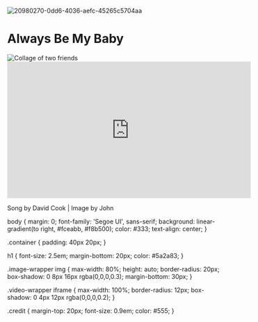 ![20980270-0dd6-4036-aefc-45265c5704aa](https://github.com/user-attachments/assets/a611e5c0-a2f4-4dd2-ba14-f3b59a6f8b45)

<!DOCTYPE html>
<html lang="en">
<head>
  <meta charset="UTF-8">
  <title>Always Be My Baby - David Cook</title>
  <link rel="stylesheet" href="styles.css">
</head>
<body>
  <div class="container">
    <h1>Always Be My Baby</h1>
    <div class="image-wrapper">
      <img src="your-image.jpeg" alt="Collage of two friends" />
    </div>
    <div class="video-wrapper">
      <iframe width="560" height="315" src="https://www.youtube.com/embed/G3nWFr35e7I" 
        title="Always Be My Baby - David Cook (Lyrics)" frameborder="0" allowfullscreen>
      </iframe>
    </div>
    <p class="credit">Song by David Cook | Image by John</p>
  </div>
</body>
</html>

body {
  margin: 0;
  font-family: 'Segoe UI', sans-serif;
  background: linear-gradient(to right, #fceabb, #f8b500);
  color: #333;
  text-align: center;
}

.container {
  padding: 40px 20px;
}

h1 {
  font-size: 2.5em;
  margin-bottom: 20px;
  color: #5a2a83;
}

.image-wrapper img {
  max-width: 80%;
  height: auto;
  border-radius: 20px;
  box-shadow: 0 8px 16px rgba(0,0,0,0.3);
  margin-bottom: 30px;
}

.video-wrapper iframe {
  max-width: 100%;
  border-radius: 12px;
  box-shadow: 0 4px 12px rgba(0,0,0,0.2);
}

.credit {
  margin-top: 20px;
  font-size: 0.9em;
  color: #555;
}

